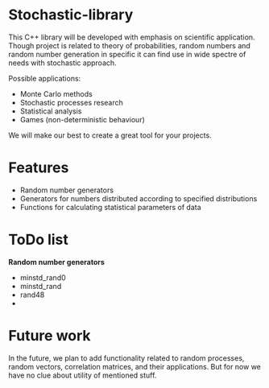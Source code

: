 # Stochastic-library

This C++ library will be developed with emphasis on scientific application. Though project is related to theory of probabilities, random numbers and random number generation in specific it can find use in wide spectre of needs with stochastic approach. 

Possible applications:
- Monte Carlo methods
- Stochastic processes research
- Statistical analysis
- Games (non-deterministic behaviour)

We will make our best to create a great tool for your projects.

# Features

- Random number generators
- Generators for numbers distributed according to specified distributions
- Functions for calculating statistical parameters of data

# ToDo list

**Random number generators**
- minstd_rand0
- minstd_rand
- rand48
- 

# Future work

In the future, we plan to add functionality related to random processes, random vectors, correlation matrices, and their applications. But for now we have no clue about utility of mentioned stuff.
